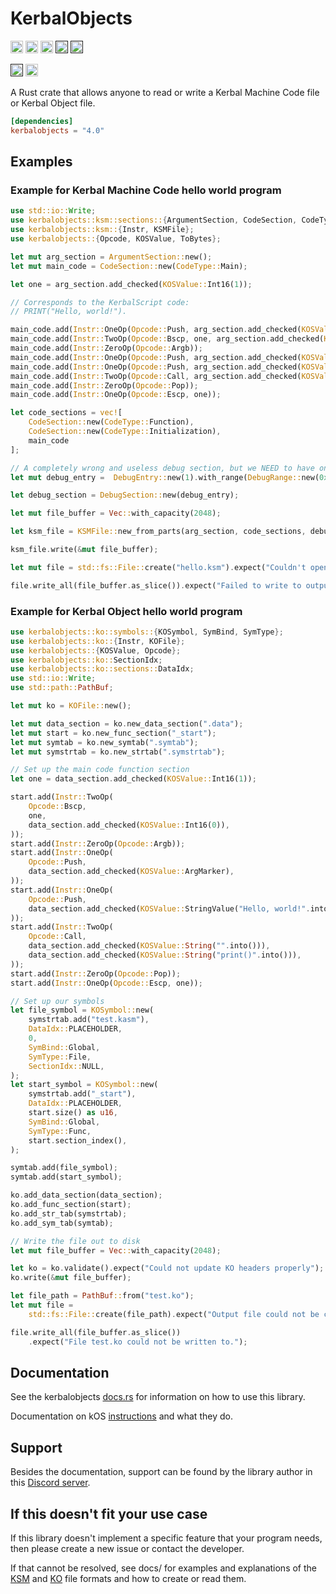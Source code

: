 # KerbalObjects

[<img src="https://img.shields.io/badge/github-newcomb--luke%2Fkerbalobjects.rs-8da0cb?style=for-the-badge&logo=github&labelColor=555555" alt="github" height="20">](https://github.com/newcomb-luke/kerbalobjects.rs)
[<img src="https://img.shields.io/crates/v/kerbalobjects?color=fc8d62&logo=rust&style=for-the-badge" alt="github" height="20">](https://crates.io/crates/kerbalobjects)
[<img src="https://img.shields.io/badge/docs.rs-kerbalobjects-66c2a5?style=for-the-badge&labelColor=555555&logo=docs.rs" alt="github" height="20">](https://docs.rs/kerbalobjects/latest/kerbalobjects/)
[<img alt="License" src="https://img.shields.io/github/license/newcomb-luke/kerbalobjects.rs?style=for-the-badge" height="20">]()
[<img alt="Crates.io Downloads" src="https://img.shields.io/crates/d/kerbalobjects?style=for-the-badge" height="20">]()

[<img alt="GitHub Workflow Status" src="https://img.shields.io/github/workflow/status/newcomb-luke/kerbalobjects.rs/Rust%20CI?style=for-the-badge" height="20">]()
[<img alt="Libraries.io dependency status for GitHub repo" src="https://img.shields.io/librariesio/github/newcomb-luke/kerbalobjects.rs?style=for-the-badge" height="20">](https://deps.rs/repo/github/newcomb-luke/kerbalobjects.rs)

A Rust crate that allows anyone to read or write a Kerbal Machine Code file or Kerbal Object file.

```toml
[dependencies]
kerbalobjects = "4.0"
```

## Examples

### Example for Kerbal Machine Code hello world program

```rust
use std::io::Write;
use kerbalobjects::ksm::sections::{ArgumentSection, CodeSection, CodeType, DebugEntry, DebugRange, DebugSection};
use kerbalobjects::ksm::{Instr, KSMFile};
use kerbalobjects::{Opcode, KOSValue, ToBytes};

let mut arg_section = ArgumentSection::new();
let mut main_code = CodeSection::new(CodeType::Main);

let one = arg_section.add_checked(KOSValue::Int16(1));

// Corresponds to the KerbalScript code:
// PRINT("Hello, world!").

main_code.add(Instr::OneOp(Opcode::Push, arg_section.add_checked(KOSValue::String("@0001".into()))));
main_code.add(Instr::TwoOp(Opcode::Bscp, one, arg_section.add_checked(KOSValue::Int16(0))));
main_code.add(Instr::ZeroOp(Opcode::Argb));
main_code.add(Instr::OneOp(Opcode::Push, arg_section.add_checked(KOSValue::ArgMarker)));
main_code.add(Instr::OneOp(Opcode::Push, arg_section.add_checked(KOSValue::StringValue("Hello, world!".into()))));
main_code.add(Instr::TwoOp(Opcode::Call, arg_section.add_checked(KOSValue::String("".into())), arg_section.add_checked(KOSValue::String("print()".into()))));
main_code.add(Instr::ZeroOp(Opcode::Pop));
main_code.add(Instr::OneOp(Opcode::Escp, one));

let code_sections = vec![
    CodeSection::new(CodeType::Function),
    CodeSection::new(CodeType::Initialization),
    main_code
];

// A completely wrong and useless debug section, but we NEED to have one
let mut debug_entry =  DebugEntry::new(1).with_range(DebugRange::new(0x06, 0x13));

let debug_section = DebugSection::new(debug_entry);

let mut file_buffer = Vec::with_capacity(2048);

let ksm_file = KSMFile::new_from_parts(arg_section, code_sections, debug_section);

ksm_file.write(&mut file_buffer);

let mut file = std::fs::File::create("hello.ksm").expect("Couldn't open output file");

file.write_all(file_buffer.as_slice()).expect("Failed to write to output file");
```

### Example for Kerbal Object hello world program

```rust
use kerbalobjects::ko::symbols::{KOSymbol, SymBind, SymType};
use kerbalobjects::ko::{Instr, KOFile};
use kerbalobjects::{KOSValue, Opcode};
use kerbalobjects::ko::SectionIdx;
use kerbalobjects::ko::sections::DataIdx;
use std::io::Write;
use std::path::PathBuf;

let mut ko = KOFile::new();

let mut data_section = ko.new_data_section(".data");
let mut start = ko.new_func_section("_start");
let mut symtab = ko.new_symtab(".symtab");
let mut symstrtab = ko.new_strtab(".symstrtab");

// Set up the main code function section
let one = data_section.add_checked(KOSValue::Int16(1));

start.add(Instr::TwoOp(
    Opcode::Bscp,
    one,
    data_section.add_checked(KOSValue::Int16(0)),
));
start.add(Instr::ZeroOp(Opcode::Argb));
start.add(Instr::OneOp(
    Opcode::Push,
    data_section.add_checked(KOSValue::ArgMarker),
));
start.add(Instr::OneOp(
    Opcode::Push,
    data_section.add_checked(KOSValue::StringValue("Hello, world!".into())),
));
start.add(Instr::TwoOp(
    Opcode::Call,
    data_section.add_checked(KOSValue::String("".into())),
    data_section.add_checked(KOSValue::String("print()".into())),
));
start.add(Instr::ZeroOp(Opcode::Pop));
start.add(Instr::OneOp(Opcode::Escp, one));

// Set up our symbols
let file_symbol = KOSymbol::new(
    symstrtab.add("test.kasm"),
    DataIdx::PLACEHOLDER,
    0,
    SymBind::Global,
    SymType::File,
    SectionIdx::NULL,
);
let start_symbol = KOSymbol::new(
    symstrtab.add("_start"),
    DataIdx::PLACEHOLDER,
    start.size() as u16,
    SymBind::Global,
    SymType::Func,
    start.section_index(),
);

symtab.add(file_symbol);
symtab.add(start_symbol);

ko.add_data_section(data_section);
ko.add_func_section(start);
ko.add_str_tab(symstrtab);
ko.add_sym_tab(symtab);

// Write the file out to disk
let mut file_buffer = Vec::with_capacity(2048);

let ko = ko.validate().expect("Could not update KO headers properly");
ko.write(&mut file_buffer);

let file_path = PathBuf::from("test.ko");
let mut file =
    std::fs::File::create(file_path).expect("Output file could not be created: test.ko");

file.write_all(file_buffer.as_slice())
    .expect("File test.ko could not be written to.");
```

## Documentation

See the kerbalobjects [docs.rs](https://docs.rs/kerbalobjects/latest/kerbalobjects/) for information on how to use this library.

Documentation on kOS [instructions](https://github.com/newcomb-luke/kerbalobjects.rs/blob/main/docs/Instruction-docs.md) and what they do. 

## Support

Besides the documentation, support can be found by the library author in this [Discord server](https://discord.gg/APETM2ceVZ).

## If this doesn't fit your use case

If this library doesn't implement a specific feature that your program needs, then please create a new issue or contact the developer.

If that cannot be resolved, see docs/ for examples and explanations of the [KSM](https://github.com/newcomb-luke/kerbalobjects.rs/blob/main/docs/KSM-file-format.md) and [KO](https://github.com/newcomb-luke/kerbalobjects.rs/blob/main/docs/KO-file-format.md) file formats and how to create or read them.
